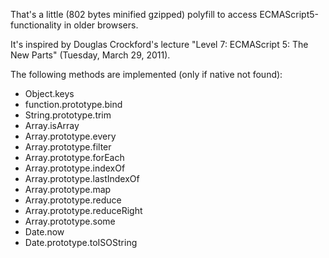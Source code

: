 That's a little (802 bytes minified gzipped) polyfill to access ECMAScript5-functionality in older browsers.

It's inspired by Douglas Crockford's lecture "Level 7: ECMAScript 5: The New Parts" (Tuesday, March 29, 2011).

The following methods are implemented (only if native not found):

* Object.keys
* function.prototype.bind
* String.prototype.trim
* Array.isArray
* Array.prototype.every
* Array.prototype.filter
* Array.prototype.forEach
* Array.prototype.indexOf
* Array.prototype.lastIndexOf
* Array.prototype.map
* Array.prototype.reduce
* Array.prototype.reduceRight
* Array.prototype.some
* Date.now
* Date.prototype.toISOString
